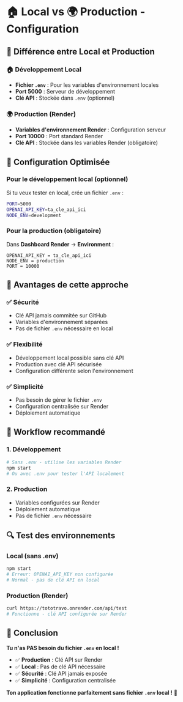 # 🏠 Local vs 🌍 Production - Configuration

## 🎯 Différence entre Local et Production

### **🏠 Développement Local**
- **Fichier `.env`** : Pour les variables d'environnement locales
- **Port 5000** : Serveur de développement
- **Clé API** : Stockée dans `.env` (optionnel)

### **🌍 Production (Render)**
- **Variables d'environnement Render** : Configuration serveur
- **Port 10000** : Port standard Render
- **Clé API** : Stockée dans les variables Render (obligatoire)

## 🔧 Configuration Optimisée

### **Pour le développement local (optionnel)**
Si tu veux tester en local, crée un fichier `.env` :
```bash
PORT=5000
OPENAI_API_KEY=ta_cle_api_ici
NODE_ENV=development
```

### **Pour la production (obligatoire)**
Dans **Dashboard Render** → **Environment** :
```
OPENAI_API_KEY = ta_cle_api_ici
NODE_ENV = production
PORT = 10000
```

## 🚀 Avantages de cette approche

### **✅ Sécurité**
- Clé API jamais commitée sur GitHub
- Variables d'environnement séparées
- Pas de fichier `.env` nécessaire en local

### **✅ Flexibilité**
- Développement local possible sans clé API
- Production avec clé API sécurisée
- Configuration différente selon l'environnement

### **✅ Simplicité**
- Pas besoin de gérer le fichier `.env`
- Configuration centralisée sur Render
- Déploiement automatique

## 🎯 Workflow recommandé

### **1. Développement**
```bash
# Sans .env - utilise les variables Render
npm start
# Ou avec .env pour tester l'API localement
```

### **2. Production**
- Variables configurées sur Render
- Déploiement automatique
- Pas de fichier `.env` nécessaire

## 🔍 Test des environnements

### **Local (sans .env)**
```bash
npm start
# Erreur: OPENAI_API_KEY non configurée
# Normal - pas de clé API en local
```

### **Production (Render)**
```bash
curl https://tototravo.onrender.com/api/test
# Fonctionne - clé API configurée sur Render
```

## 🎯 Conclusion

**Tu n'as PAS besoin du fichier `.env` en local !**

- ✅ **Production** : Clé API sur Render
- ✅ **Local** : Pas de clé API nécessaire
- ✅ **Sécurité** : Clé API jamais exposée
- ✅ **Simplicité** : Configuration centralisée

**Ton application fonctionne parfaitement sans fichier `.env` local !** 🎉
